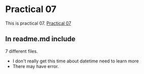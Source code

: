 # Practical 07
This is practical 07. [Practical 07](https://github.com/CP1404/Practicals/tree/master/prac_07)

## In readme.md include
 7 different files.

* I don't really get this time about datetime need to learn more
* There may have error.
